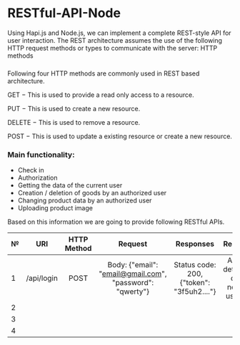 # RESTful-API-Node
Using Hapi.js and Node.js, we can implement a complete REST-style API for user interaction. The REST architecture assumes the use of the following HTTP request methods or types to communicate with the server: 
HTTP methods
###
Following four HTTP methods are commonly used in REST based architecture.

GET − This is used to provide a read only access to a resource.

PUT − This is used to create a new resource.

DELETE − This is used to remove a resource.

POST − This is used to update a existing resource or create a new resource.

### Main functionality: 
-	Check in
- Authorization
- Getting the data of the current user
- Creation / deletion of goods by an authorized user
- Changing product data by an authorized user
- Uploading product image 


Based on this information we are going to provide following RESTful APIs.


| №      | URI             | HTTP Method |  Request                                                 |  Responses                               |          Result          |
| :----- |:---------------:| :----------:| :-----------------------------------------------------:  | :--------------------------------------: |:------------------------:|
| 1      | /api/login      |  POST       | Body: {"email": "email@gmail.com", "password": "qwerty"} | Status code: 200, {"token": "3f5uh2...."}| Add details of new user. |
| 2      |          |   |
| 3      |     |    |
| 4      |       |    |



